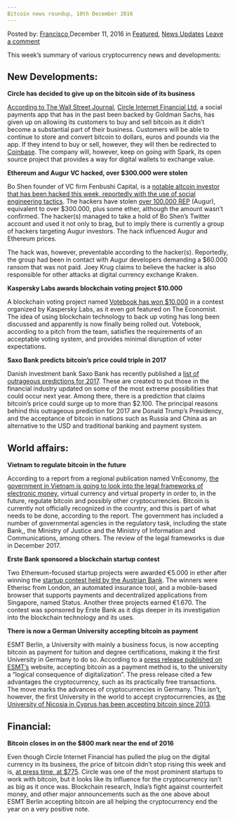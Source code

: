 ```yaml
---
Bitcoin news roundup, 10th December 2016
---
```

<article class="post-listing post-16951 post type-post status-publish format-standard has-post-thumbnail hentry  tag-10th tag-3336 tag-bitcoin tag-december tag-news tag-roundup">
    <div class="post-inner">
        <span>Posted by: <a href="https://www.deepdotweb.com/author/francisco/" title="">Francisco </a></span>
    <span>December 11, 2016</span>
    <span>in <a href="https://www.deepdotweb.com/category/deepdot-news/" rel="category tag">Featured</a>, <a href="https://www.deepdotweb.com/category/news-updates/" rel="category tag">News Updates</a></span>
    <span><a href="https://www.deepdotweb.com/2016/12/11/bitcoin-news-roundup-10th-december-2016/#respond">Leave a comment</a></span>
    </p>
    <div class="clear"></div>
    <div class="entry">
    <p>This week’s summary of various cryptocurrency news and developments:</p>
    <h2>New Developments:</h2>
    <p><strong>Circle has decided to give up on the bitcoin side of its business</strong></p>
    <p><a href="http://www.wsj.com/articles/bitcoin-powerhouse-will-pull-the-plug-on-bitcoin-1481104800">According to The Wall Street Journal</a>, <a href="https://www.circle.com/">Circle Internet Financial Ltd</a>, a social payments app that has in the past been backed by Goldman Sachs, has given up on allowing its customers to buy and sell bitcoin as it didn’t become a substantial part of their business. Customers will be able to continue to store and convert bitcoin to dollars, euros and pounds via the app. If they intend to buy or sell, however, they will then be redirected to <a href="https://www.coinbase.com/">Coinbase</a>. The company will, however, keep on going with Spark, its open source project that provides a way for digital wallets to exchange value.</p>
    <p><strong>Ethereum and Augur VC hacked, over $300.000 were stolen</strong></p>
    <p>Bo Shen founder of VC firm Fenbushi Capital, is a <a href="http://www.coindesk.com/hackers-stole-300k-blockchain-investor/">notable altcoin investor that has been hacked this week, reportedly with the use of social engineering tactics</a>. The hackers have stolen <a href="https://etherscan.io/token/REP?a=0xb08241488b1b3a4eafdb125c218cec7d086cfaa7">over 100.000 REP</a> (Augur), equivalent to over $300.000, plus some ether, although the amount wasn’t confirmed. The hacker(s) managed to take a hold of Bo Shen’s Twitter account and used it not only to brag, but to imply there is currently a group of hackers targeting Augur investors. The hack influenced Augur and Ethereum prices.</p>
    <p>The hack was, however, preventable according to the hacker(s). Reportedly, the group had been in contact with Augur developers demanding a $60.000 ransom that was not paid. Joey Krug claims to believe the hacker is also responsible for other attacks at digital currency exchange Kraken.</p>
    <p><strong>Kaspersky Labs awards blockchain voting project $10.000</strong></p>
    <p>A blockchain voting project named <a href="http://www.economist.com/sites/default/files/nyu.pdf">Votebook has won $10.000</a> in a contest organized by Kaspersky Labs, as it even got featured on The Economist. The idea of using blockchain technology to back up voting has long been discussed and apparently is now finally being rolled out. Votebook, according to a pitch from the team, satisfies the requirements of an acceptable voting system, and provides minimal disruption of voter expectations.</p>
    <p><strong>Saxo Bank predicts bitcoin’s price could triple in 2017</strong></p>
    <p>Danish investment bank Saxo Bank has recently published a <a href="https://s3.amazonaws.com/storage.saxobank.com/TradingFloor/2017-Outrageous-Predictions.pdf">list of outrageous predictions for 2017</a>. These are created to put those in the financial industry updated on some of the most extreme possibilities that could occur next year. Among there, there is a prediction that claims bitcoin’s price could surge up to more than $2.100. The principal reasons behind this outrageous prediction for 2017 are Donald Trump’s Presidency, and the acceptance of bitcoin in nations such as Russia and China as an alternative to the USD and traditional banking and payment system.</p>
    <h2>World affairs:</h2>
    <p><strong>Vietnam to regulate bitcoin in the future</strong></p>
    <p>According to a report from a regional publication named VnEconomy, <a href="https://www.cryptocoinsnews.com/leaping-toward-regulation-vietnam-legalize-bitcoin/">the government in Vietnam is going to look into the legal frameworks of electronic money,</a> virtual currency and virtual property in order to, in the future, regulate bitcoin and possibly other cryptocurrencies. Bitcoin is currently not officially recognized in the country, and this is part of what needs to be done, according to the report. The government has included a number of governmental agencies in the regulatory task, including the state Bank,, the Ministry of Justice and the Ministry of Information and Communications, among others. The review of the legal frameworks is due in December 2017.</p>
    <p><strong>Erste Bank sponsored a blockchain startup contest</strong></p>
    <p>Two Ethereum-focused startup projects were awarded €5.000 in ether after winning the <a href="https://www.erstegroup.com/content/dam/at/eh/www_erstegroup_com/de/Presse/Pressemeldungen/2016/11-nov/Winners%20of%202016%20Blockchain%20Startup%20Contest%20%20announced_30%20Nov%202016.pdf">startup contest held by the Austrian Bank</a>. The winners were Etherisc from London, an automated insurance tool, and a mobile-based browser that supports payments and decentralized applications from Singapore, named Status. Another three projects earned €1.670. The contest was sponsored by Erste Bank as it digs deeper in its investigation into the blockchain technology and its uses.</p>
    <p><strong>There is now a German University accepting bitcoin as payment</strong></p>
    <p>ESMT Berlin, a University with mainly a business focus, is now accepting bitcoin as payment for tuition and degree certifications, making it the first University in Germany to do so. According to a <a href="https://press.esmt.org/bitcoins">press release published on ESMT’s</a> website, accepting bitcoin as a payment method is, to the university a “logical consequence of digitalization”. The press release cited a few advantages the cryptocurrency, such as its practically free transactions. The move marks the advances of cryptocurrencies in Germany. This isn’t, however, the first University in the world to accept cryptocurrencies, as <a href="https://www.unic.ac.cy/about-us/university-nicosia-digital-currency-initiative/bitcoin-payments">the University of Nicosia in Cyprus has been accepting bitcoin since 2013</a>.</p>
    <h2>Financial:</h2>
    <p><strong>Bitcoin closes in on the $800 mark near the end of 2016</strong></p>
    <p>Even though Circle Internet Financial has pulled the plug on the digital currency in its business, the price of bitcoin didn’t stop rising this week and is, <a href="https://www.cryptocoinsnews.com/bitcoin-price/">at press time, at $775</a>. Circle was one of the most prominent startups to work with bitcoin, but it looks like its influence for the cryptocurrency isn’t as big as it once was. Blockchain research, India’s fight against counterfeit money, and other major announcements such as the one above about ESMT Berlin accepting bitcoin are all helping the cryptocurrency end the year on a very positive note.</p>
    </div>
    <span style="display:none"><a href="https://www.deepdotweb.com/tag/10th/" rel="tag">10th</a> <a href="https://www.deepdotweb.com/tag/2016/" rel="tag">2016</a> <a href="https://www.deepdotweb.com/tag/bitcoin/" rel="tag">bitcoin</a> <a href="https://www.deepdotweb.com/tag/december/" rel="tag">december</a> <a href="https://www.deepdotweb.com/tag/news/" rel="tag">news</a> <a href="https://www.deepdotweb.com/tag/roundup/" rel="tag">roundup</a></span> <span style="display:none" class="updated">2016-12-11</span>
    <div style="display:none" class="vcard author" itemprop="author" itemscope itemtype="http://schema.org/Person"><strong class="fn" itemprop="name"><a href="https://www.deepdotweb.com/author/francisco/" title="Posts by Francisco" rel="author">Francisco</a></strong></div>
    </div>
</article>

